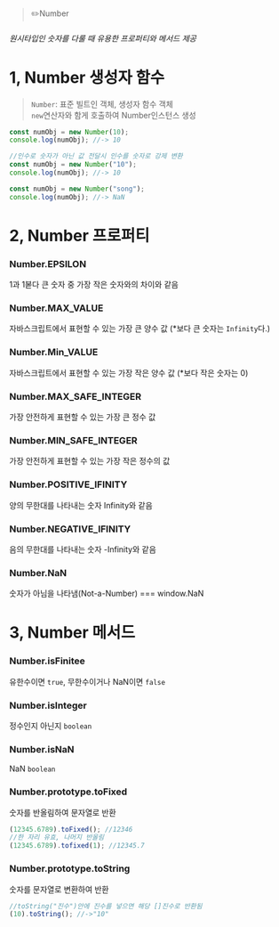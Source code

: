 > ✏️Number

###### 원시타입인 숫자를 다룰 때 유용한 프로퍼티와 메서드 제공


# 1, Number 생성자 함수
>`Number`: 표준 빌트인 객체, 생성자 함수 객체</br>
>`new`연산자와 함게 호출하여 Number인스턴스 생성


```jsx
const numObj = new Number(10);
console.log(numObj); //-> 10

//인수로 숫자가 아닌 값 전달시 인수를 숫자로 강제 변환
const numObj = new Number("10");
console.log(numObj); //-> 10

const numObj = new Number("song");
console.log(numObj); //-> NaN

```

# 2, Number 프로퍼티

### Number.EPSILON
1과 1볻다 큰 숫자 중 가장 작은 숫자와의 차이와 같음

### Number.MAX_VALUE
자바스크립트에서 표현할 수 있는 가장 큰 양수 값 (*보다 큰 숫자는 `Infinity`다.)

### Number.Min_VALUE
자바스크립트에서 표현할 수 있는 가장 작은 양수 값 (*보다 작은 숫자는 0)

### Number.MAX_SAFE_INTEGER
가장 안전하게 표현할 수 있는 가장 큰 정수 값

### Number.MIN_SAFE_INTEGER
가장 안전하게 표현할 수 있는 가장 작은 정수의 값


### Number.POSITIVE_IFINITY
양의 무한대를 나타내는 숫자 Infinity와 같음

### Number.NEGATIVE_IFINITY
음의 무한대를 나타내는 숫자 -Infinity와 같음

### Number.NaN
숫자가 아님을 나타냄(Not-a-Number) === window.NaN


# 3, Number 메서드

### Number.isFinitee
유한수이면 `true`, 무한수이거나 NaN이면 `false`

### Number.isInteger
정수인지 아닌지 `boolean`

### Number.isNaN
NaN `boolean`

### Number.prototype.toFixed
숫자를 반올림하여 문자열로 반환

```jsx
(12345.6789).toFixed(); //12346
//한 자리 유효, 나머지 반올림 
(12345.6789).tofixed(1); //12345.7
```

### Number.prototype.toString
숫자를 문자열로 변환하여 반환

```jsx
//toString("진수")안에 진수를 넣으면 해당 []진수로 반환됨
(10).toString(); //->"10"
```








